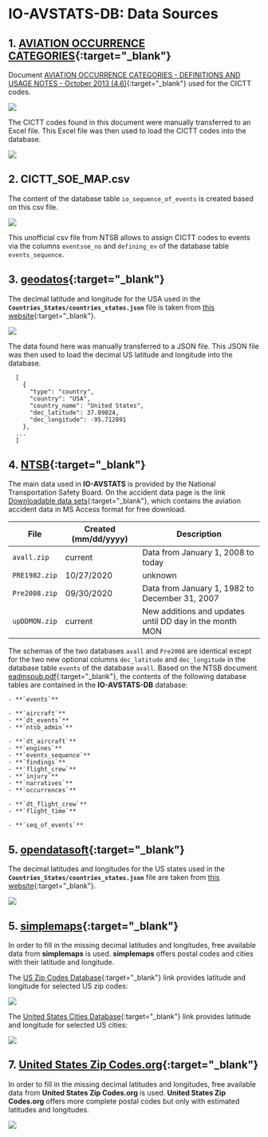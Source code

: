 # IO-AVSTATS-DB: Data Sources

## 1. [**AVIATION OCCURRENCE CATEGORIES**](https://www.ntsb.gov/safety/data/Documents/datafiles/OccurrenceCategoryDefinitions.pdf){:target="_blank"}

Document [AVIATION OCCURRENCE CATEGORIES - DEFINITIONS AND USAGE NOTES - October 2013 (4.6)](https://www.ntsb.gov/safety/data/Documents/datafiles/OccurrenceCategoryDefinitions.pdf){:target="_blank"} used for the CICTT codes.

<kbd>![](img/aviation_occurrence_categories_pdf.png)</kbd>

The CICTT codes found in this document were manually transferred to an Excel file.
This Excel file was then used to load the CICTT codes into the database.

<kbd>![](img/aviation_occurrence_categories.png)</kbd>


## 2. **CICTT_SOE_MAP.csv**

The content of the database table `io_sequence_of_events` is created based on this csv file.

<kbd>![](img/CICTT_SOE_MAP.png)</kbd>

This unofficial csv file from NTSB allows to assign CICTT codes to events via the columns `eventsoe_no` and `defining_ev` of the database table `events_sequence`.

## 3. [**geodatos**](https://www.geodatos.net/en){:target="_blank"}

The decimal latitude and longitude for the USA used in the **`Countries_States/countries_states.json`** file is taken from [this website](https://www.geodatos.net/en/coordinates/united-states){:target="_blank"}.

<kbd>![](img/geodatos.png)</kbd>

The data found here was manually transferred to a JSON file.
This JSON file was then used to load the decimal US latitude and longitude into the database.

      [
        {
          "type": "country",
          "country": "USA",
          "country_name": "United States",
          "dec_latitude": 37.09024,
          "dec_longitude": -95.712891
        },
      ...
      ]

## 4. [**NTSB**](https://www.ntsb.gov/Pages/home.aspx){:target="_blank"}

The main data used in **IO-AVSTATS** is provided by the National Transportation Safety Board.
On the accident data page is the link [Downloadable data sets](https://www.ntsb.gov/safety/data/Pages/Data_Stats.aspx){:target="_blank"}, which contains the aviation accident data in MS Access format for free download.  

| File          | Created (mm/dd/yyyy) | Description                                             |
|---------------|----------------------|---------------------------------------------------------|
| `avall.zip`   | current              | Data from January 1, 2008 to today                      |
| `PRE1982.zip` | 10/27/2020           | unknown                                                 |
| `Pre2008.zip` | 09/30/2020           | Data from January 1, 1982 to December 31, 2007          |
| `upDDMON.zip` | current              | New additions and updates until DD day in the month MON |

The schemas of the two databases `avall` and `Pre2008` are identical except for the two new optional columns `dec_latitude` and `dec_longitude` in the database table `events` of the database `avall`.
Based on the NTSB document [eadmspub.pdf](https://data.ntsb.gov/avdata/FileDirectory/DownloadFile?fileID=C%3A%5Cavdata%5Ceadmspub.pdf){:target="_blank"}, the contents of the following database tables are contained in the **IO-AVSTATS-DB** database:

    - **`events`**

    - **`aircraft`**
    - **`dt_events`**
    - **`ntsb_admin`**

    - **`dt_aircraft`**
    - **`engines`**
    - **`events_sequence`**
    - **`findings`**
    - **`flight_crew`**
    - **`injury`**
    - **`narratives`**
    - **`occurrences`**

    - **`dt_flight_crew`**
    - **`flight_time`**

    - **`seq_of_events`**

## 5. [**opendatasoft**](https://www.opendatasoft.com/?hsLang=en){:target="_blank"}

The decimal latitudes and longitudes for the US states used in the **`Countries_States/countries_states.json`** file are taken from [this website](https://public.opendatasoft.com/explore/dataset/us-state-boundaries/export/){:target="_blank"}.

<kbd>![](img/opendatasoft.png)</kbd>

## 5. [**simplemaps**](https://simplemaps.com/){:target="_blank"}

In order to fill in the missing decimal latitudes and longitudes, free available data from **simplemaps** is used.
**simplemaps** offers postal codes and cities with their latitude and longitude.

The [US Zip Codes Database](https://simplemaps.com/data/us-zips){:target="_blank"} link provides latitude and longitude for selected US zip codes:

<kbd>![](img/uszips.png)</kbd>

The [United States Cities Database](https://simplemaps.com/data/us-cities){:target="_blank"} link provides latitude and longitude for selected US cities:

<kbd>![](img/uscities.png)</kbd>

## 7. [**United States Zip Codes.org**](https://www.unitedstateszipcodes.org/){:target="_blank"}

In order to fill in the missing decimal latitudes and longitudes, free available data from **United States Zip Codes.org** is used.
**United States Zip Codes.org** offers more complete postal codes but only with estimated latitudes and longitudes.

<kbd>![](img/zip_code_database.png)</kbd>
